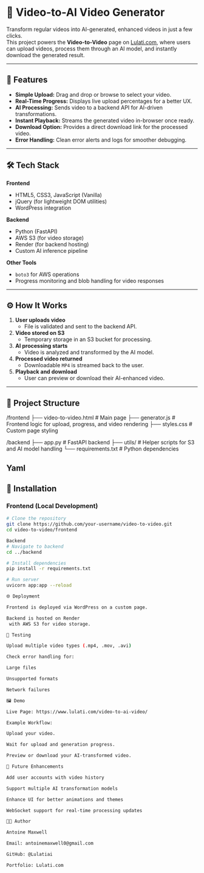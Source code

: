 # 🎥 Video-to-AI Video Generator

Transform regular videos into AI-generated, enhanced videos in just a few clicks.  
This project powers the **Video-to-Video** page on [Lulati.com](https://www.lulati.com/video-to-ai-video/), where users can upload videos, process them through an AI model, and instantly download the generated result.

---

## 🚀 Features

- **Simple Upload:** Drag and drop or browse to select your video.
- **Real-Time Progress:** Displays live upload percentages for a better UX.
- **AI Processing:** Sends video to a backend API for AI-driven transformations.
- **Instant Playback:** Streams the generated video in-browser once ready.
- **Download Option:** Provides a direct download link for the processed video.
- **Error Handling:** Clean error alerts and logs for smoother debugging.

---

## 🛠️ Tech Stack

**Frontend**
- HTML5, CSS3, JavaScript (Vanilla)
- jQuery (for lightweight DOM utilities)
- WordPress integration

**Backend**
- Python (FastAPI)
- AWS S3 (for video storage)
- Render (for backend hosting)
- Custom AI inference pipeline

**Other Tools**
- `boto3` for AWS operations  
- Progress monitoring and blob handling for video responses  

---

## ⚙️ How It Works

1. **User uploads video**  
   - File is validated and sent to the backend API.
2. **Video stored on S3**  
   - Temporary storage in an S3 bucket for processing.
3. **AI processing starts**  
   - Video is analyzed and transformed by the AI model.
4. **Processed video returned**  
   - Downloadable `MP4` is streamed back to the user.
5. **Playback and download**  
   - User can preview or download their AI-enhanced video.

---

## 📂 Project Structure

/frontend
├── video-to-video.html # Main page
├── generator.js # Frontend logic for upload, progress, and video rendering
├── styles.css # Custom page styling

/backend
├── app.py # FastAPI backend
├── utils/ # Helper scripts for S3 and AI model handling
└── requirements.txt # Python dependencies

Yaml
---

## 🔧 Installation

### Frontend (Local Development)
```bash
# Clone the repository
git clone https://github.com/your-username/video-to-video.git
cd video-to-video/frontend

Backend
# Navigate to backend
cd ../backend

# Install dependencies
pip install -r requirements.txt

# Run server
uvicorn app:app --reload

🌐 Deployment

Frontend is deployed via WordPress on a custom page.

Backend is hosted on Render
 with AWS S3 for video storage.

🧪 Testing

Upload multiple video types (.mp4, .mov, .avi)

Check error handling for:

Large files

Unsupported formats

Network failures

🖼️ Demo

Live Page: https://www.lulati.com/video-to-ai-video/

Example Workflow:

Upload your video.

Wait for upload and generation progress.

Preview or download your AI-transformed video.

🧠 Future Enhancements

Add user accounts with video history

Support multiple AI transformation models

Enhance UI for better animations and themes

WebSocket support for real-time processing updates

👨‍💻 Author

Antoine Maxwell

Email: antoinemaxwell0@gmail.com

GitHub: @Lulatiai

Portfolio: Lulati.com


